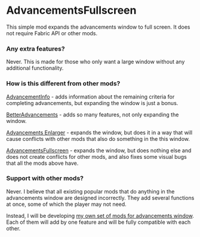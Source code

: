 # AdvancementsFullscreen

This simple mod expands the advancements window to full screen. It does not require Fabric API or other mods.

### Any extra features?

Never. This is made for those who only want a large window without any additional functionality.

### How is this different from other mods?

[AdvancementInfo](https://modrinth.com/mod/advancementinfo) - adds information about the remaining criteria for completing advancements, but expanding the window is just a bonus.

[BetterAdvancements](https://modrinth.com/mod/better-advancements) - adds so many features, not only expanding the window.

[Advancements Enlarger](https://www.curseforge.com/minecraft/mc-mods/advancements-enlarger) - expands the window, but does it in a way that will cause conflicts with other mods that also do something in the this window.

[AdvancementsFullscreen](https://modrinth.com/project/advancementsfullscreen) - expands the window, but does nothing else and does not create conflicts for other mods, and also fixes some visual bugs that all the mods above have.

### Support with other mods?

Never. I believe that all existing popular mods that do anything in the advancements window are designed incorrectly. They add several functions at once, some of which the player may not need.

Instead, I will be developing [my own set of mods for advancements window](https://modrinth.com/collection/zUiqKAl3). Each of them will add by one feature and will be fully compatible with each other.
